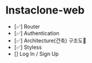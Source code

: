 # Instaclone-web

 <!-- 로그인 화면 -> 회원가입 화면 전환  -->

- [✅] Router
  <!-- 무언가가, 누군가가 router에게 로그인 & 회언가입 여부를 알려줘 -->
- [✅] Authentication
  <!-- 근본적으로 파일을 구성하는 좋은 방버을 생각해봐야 해 -->
  <!-- components들을 어디 놓을 건지, styles, screens, routers.. 등등, 이 모든 것들을 어디 놓을지 생각해야 해 -->
- [✅] Architecture<Arch>(건축) 구조도
  <!-- 스타일들이 크기 조절을 할 수 있고 테마를 가질 수 있도록 세팅할 거야 / dark mode 구현 방법-->
  <!-- Ex: 로그인 페이지를 어떻게 dark mode로 전활할 수 있는지 공부한다. -->
- [✅] Styless
- [] Log In / Sign Up
